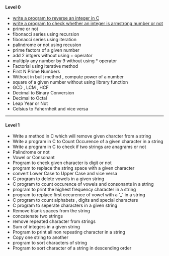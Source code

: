 #### Level 0
- [write a program to reverse an integer in C](./Level%200/program1-reverse_integer.c)
- [write a program to check whether an integer is armstrong number or not](./Level%200/program2-Armstrong.cpp)
- prime or not
- fibonacci series using recursion
- fibonacci series using iteration
- palindrome or not using recusion
- prime factors of a given number
- add 2 intgers without using + operator
- multiply any number by 9 without using * operator
- Factorial using iterative method
- First N Prime Numbers
- Without in built method , compute power of a number 
- square of a given number without using library function
- GCD , LCM , HCF
- Decimal to Binary Conversion
- Decimal to Octal
- Leap Year or Not
- Celsius to Fahernheit and vice versa

---

#### Level 1
- Write a method in C which will remove given charcter from a string 
- Write a program in C to Count Occurence of a given character in a string 
- Write a program in C to check if two strings are anagrams or not
- Palindrome or not
- Vowel or Consonant
- Program to check given character is digit or not
- program to replace the string space with a given character 
- convert Lower Case to Upper Case and vice versa
- C program to delete vowels in a given string 
- C program to count occurence of vowels and consonants in a string
- program to print the highest frequency character in a string 
- program to replace first occurence of vowel with a '_' in a string 
- C program to count alphabets , digits and special characters
- C program to seperate characters in a given string 
- Remove blank spaces from the string 
- concatenate two strings
- remove repeated character from strings
- Sum of integers in a given string 
- Program to print all non repeating character in a string 
- Copy one string to another 
- program to sort characters of string 
- Program to sort character of a string in descending order